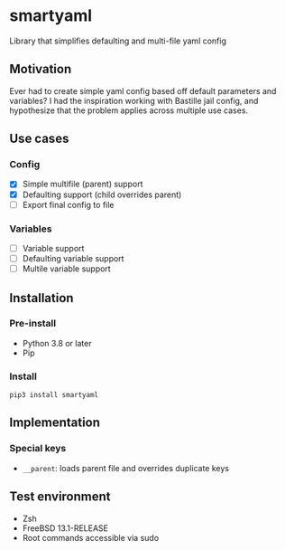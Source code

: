 # smartyaml
Library that simplifies defaulting and multi-file yaml config

## Motivation
Ever had to create simple yaml config based off default parameters and variables? I had the inspiration working with Bastille jail config, and hypothesize that the problem applies across multiple use cases. 

## Use cases
### Config
- [x] Simple multifile (parent) support
- [x] Defaulting support (child overrides parent)
- [ ] Export final config to file

### Variables
- [ ] Variable support
- [ ] Defaulting variable support
- [ ] Multile variable support

## Installation
### Pre-install
- Python 3.8 or later
- Pip

### Install
```
pip3 install smartyaml
```

## Implementation
### Special keys
- ```__parent```: loads parent file and overrides duplicate keys

## Test environment
- Zsh
- FreeBSD 13.1-RELEASE
- Root commands accessible via sudo